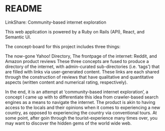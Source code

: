 # README

LinkShare: Community-based internet exploration

This web application is powered by a Ruby on Rails (API), React, and Semantic UI.

The concept-board for this project includes three things:

The now-gone Yahoo! Directory,
The frontpage of the internet: Reddit, and
Amazon product reviews
These three concepts are fused to produce a directory of the internet, with admin-curated sub-directories (i.e. ‘tags’) that are filled with links via user-generated content. These links are each shared through the construction of reviews that have qualitative and quantitative aspects (written content and numerical rating, respectively).

In the end, it is an attempt at ‘community-based internet exploration’, a concept I came up with to differentiate this idea from crawler-based search engines as a means to navigate the internet. The product is akin to having access to the locals and their opinions when it comes to experiencing a new country, as opposed to experiencing the country via conventional tours. At some point, after goin through the tourist-experience many times over, you may want to discover the hidden gems of the world wide web.
